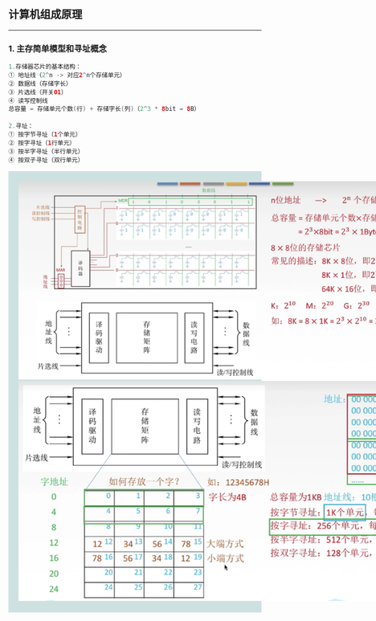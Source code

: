 ## 计算机组成原理
---
### 1. 主存简单模型和寻址概念
```java
1.存储器芯片的基本结构：
① 地址线（2^n -> 对应2^n个存储单元）
② 数据线（存储字长）
③ 片选线（开关01）
④ 读写控制线
总容量 = 存储单元个数(行) + 存储字长(列)（2^3 * 8bit = 8B）

2.寻址：
① 按字节寻址（1个单元）
② 按字寻址（1行单元）
③ 按半字寻址（半行单元）
④ 按双子寻址（双行单元）
```
<div style="background-color: rgb(206, 225, 225);  padding:20px; background-repeat: repeat;">
<div style="width:860px;"><img src="组成原理/img/主存模型.jpg" alt=""><img src="组成原理/img/寻址.jpg" alt=""></div>
</div>